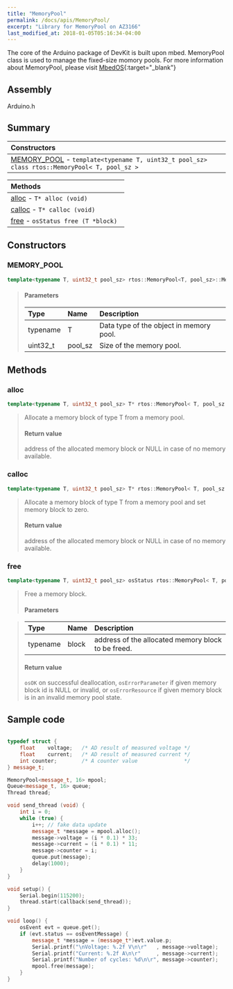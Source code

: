 ```yaml
---
title: "MemoryPool"
permalink: /docs/apis/MemoryPool/
excerpt: "Library for MemoryPool on AZ3166"
last_modified_at: 2018-01-05T05:16:34-04:00
---
```


The core of the Arduino package of DevKit is built upon mbed. MemoryPool class is used to manage the fixed-size momory pools.
For more information about MemoryPool, please visit [MbedOS](https://os.mbed.com/docs/v5.6/mbed-os-api-doxy/classrtos_1_1_memory_pool.html){:target="_blank"}

## Assembly

Arduino.h

## Summary


| Constructors |
| :----------- |
| [MEMORY_POOL](#MemoryPool) - `template<typename T, uint32_t pool_sz> class rtos::MemoryPool< T, pool_sz >` |

| Methods |
| :------ |
| [alloc](#alloc) - `T* alloc (void) ` |
| [calloc](#calloc) - `T* calloc (void) ` |
| [free](#free) - `osStatus free (T *block) ` |

## Constructors

### MEMORY_POOL

```cpp
template<typename T, uint32_t pool_sz> rtos::MemoryPool<T, pool_sz>::MemoryPool() 
```

> #### Parameters
> 
> | Type | Name | Description |
> | :--- | :--- | :---------- |
> | typename | T | Data type of the object in memory pool. |
> | uint32_t | pool_sz | Size of the memory pool. |

## Methods

### alloc

```cpp
template<typename T, uint32_t pool_sz> T* rtos::MemoryPool< T, pool_sz >::alloc(void) 
```

> Allocate a memory block of type T from a memory pool. 
> 
> 
> #### Return value
> 
> address of the allocated memory block or NULL in case of no memory available. 

### calloc

```cpp
template<typename T, uint32_t pool_sz> T* rtos::MemoryPool< T, pool_sz >::calloc(void) 
```

> Allocate a memory block of type T from a memory pool and set memory block to zero. 
> 
> 
> #### Return value
> 
> address of the allocated memory block or NULL in case of no memory available. 

### free 

```cpp
template<typename T, uint32_t pool_sz> osStatus rtos::MemoryPool< T, pool_sz >::free(T* block) 
```

> Free a memory block. 
> 
> #### Parameters

> 
> | Type | Name | Description |
> | :--- | :--- | :---------- |
> | typename | block | address of the allocated memory block to be freed. |
> 
> #### Return value
> 
> `osOK` on successful deallocation, `osErrorParameter` if given memory block id is NULL or invalid, or `osErrorResource` if given memory block is in an invalid memory pool state.

## Sample code

```cpp

typedef struct {
    float    voltage;   /* AD result of measured voltage */
    float    current;   /* AD result of measured current */
    int counter;        /* A counter value               */
} message_t;

MemoryPool<message_t, 16> mpool;
Queue<message_t, 16> queue;
Thread thread;

void send_thread (void) {
    int i = 0;
    while (true) {
        i++; // fake data update
        message_t *message = mpool.alloc();
        message->voltage = (i * 0.1) * 33; 
        message->current = (i * 0.1) * 11;
        message->counter = i;
        queue.put(message);
        delay(1000);
    }
}

void setup() {
	Serial.begin(115200);
	thread.start(callback(send_thread));
}

void loop() {
    osEvent evt = queue.get();
    if (evt.status == osEventMessage) {
        message_t *message = (message_t*)evt.value.p;          
        Serial.printf("\nVoltage: %.2f V\n\r"   , message->voltage);
        Serial.printf("Current: %.2f A\n\r"     , message->current);
        Serial.printf("Number of cycles: %d\n\r", message->counter);            
        mpool.free(message);
    }
}

```


